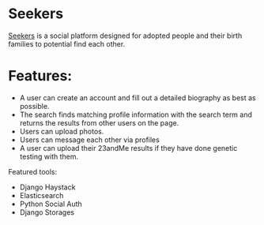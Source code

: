 # Seekers
[Seekers](http://arcane-reef-60277.herokuapp.com/) is a social platform designed for adopted people and their birth families to potential find each other.

# Features:
* A user can create an account and fill out a detailed biography as best as possible.
* The search finds matching profile information with the search term and returns the results from other users on the page.
* Users can upload photos.
* Users can message each other via profiles
* A user can upload their 23andMe results if they have done genetic testing with them.

Featured tools:
* Django Haystack
* Elasticsearch
* Python Social Auth
* Django Storages

